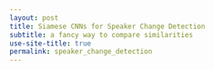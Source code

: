 ```yaml
---
layout: post
title: Siamese CNNs for Speaker Change Detection
subtitle: a fancy way to compare similarities
use-site-title: true
permalink: speaker_change_detection
---
```


<!-- last updated: 2018-09-27 -->
